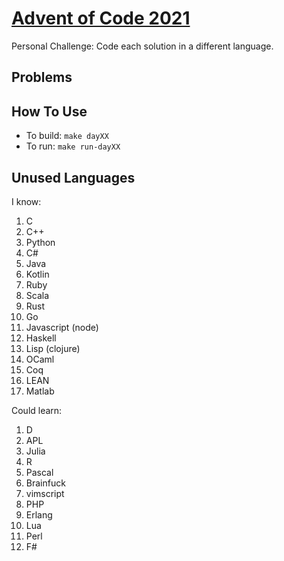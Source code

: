 [Advent of Code 2021](https://adventofcode.com/2021)
====================================================

Personal Challenge: Code each solution in a different language.

Problems
--------

How To Use
----------

- To build: `make dayXX`
- To run: `make run-dayXX`


Unused Languages
----------------

I know:

1. C
1. C++
1. Python
1. C#
1. Java
1. Kotlin
1. Ruby
1. Scala
1. Rust
1. Go
1. Javascript (node)
1. Haskell
1. Lisp (clojure)
1. OCaml
1. Coq
1. LEAN
1. Matlab

Could learn:

1. D
1. APL
1. Julia
1. R
1. Pascal
1. Brainfuck
1. vimscript
1. PHP
1. Erlang
1. Lua
1. Perl
1. F#
